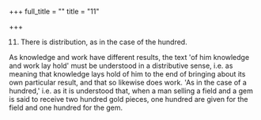 +++
full_title = ""
title = "11"

+++


11. There is distribution, as in the case of the hundred.

As knowledge and work have different results, the text 'of him knowledge and work lay hold' must be understood in a distributive sense, i.e. as meaning that knowledge lays hold of him to the end of bringing about its own particular result, and that so likewise does work. 'As in the case of a hundred,' i.e. as it is understood that, when a man selling a field and a gem is said to receive two hundred gold pieces, one hundred are given for the field and one hundred for the gem.


